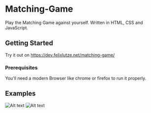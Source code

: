 # Matching-Game

Play the Matching Game against yourself.  Written in HTML, CSS and JavaScript.

## Getting Started

Try it out on https://dev.felixlutze.net/matching-game/

### Prerequisites

You'll need a modern Browser like chrome or firefox to run it properly.


## Examples

![Alt text](https://dev.felixlutze.net/imgs/matching-game-playing.png "Optional title")
![Alt text](https://dev.felixlutze.net/imgs/matching-game-winning.png "Optional title")

